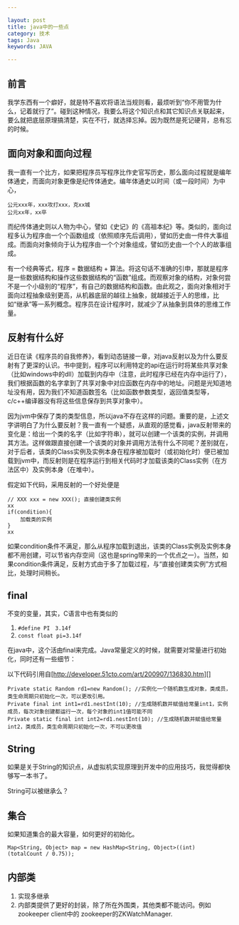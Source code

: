 ```yaml
---

layout: post
title: java中的一些点
category: 技术
tags: Java
keywords: JAVA

---
```


## 前言 ##

我学东西有一个癖好，就是特不喜欢将语法当规则看，最烦听到“你不用管为什么，记着就行了”。碰到这种情况，我要么将这个知识点和其它知识点关联起来，要么就把底层原理搞清楚，实在不行，就选择忘掉。因为既然是死记硬背，总有忘的时候。

## 面向对象和面向过程 ##

我一直有一个比方，如果把程序员写程序比作史官写历史，那么面向过程就是编年体通史，而面向对象更像是纪传体通史。编年体通史以时间（或一段时间）为中心，

    公元xxx年，xxx攻打xxx，克xx城
    公元xx年，xx卒
    
而纪传体通史则以人物为中心，譬如《史记》的《高祖本纪》等。类似的，面向过程多认为程序由一个个函数组成（依照顺序先后调用），譬如历史由一件件大事组成。而面向对象倾向于认为程序由一个个对象组成，譬如历史由一个个人的故事组成。

有一个经典等式，程序 = 数据结构 + 算法。将这句话不准确的引申，那就是程序是一些数据结构和操作这些数据结构的“函数”组成。而观察对象的结构，对象何尝不是一个小级别的“程序”，有自己的数据结构和函数。由此观之，面向对象相对于面向过程抽象级别更高，从机器底层的越往上抽象，就越接近于人的思维，比如“继承”等一系列概念。程序员在设计程序时，就减少了从抽象到具体的思维工作量。

## 反射有什么好 ##

近日在读《程序员的自我修养》，看到动态链接一章，对java反射以及为什么要反射有了更深的认识。书中提到，程序可以利用特定的api在运行时将某些共享对象（比如windows中的dll）加载到内存中（注意，此时程序已经在内存中运行了），我们根据函数的名字拿到了共享对象中对应函数在内存中的地址。问题是光知道地址没有用，因为我们不知道函数签名（比如函数参数类型，返回值类型等，c/c++编译器没有将这些信息保存到共享对象中）。

因为jvm中保存了类的类型信息，所以java不存在这样的问题。重要的是，上述文字讲明白了为什么要反射？我一直有一个疑惑，从直观的感觉看，java反射带来的变化是：给出一个类的名字（比如字符串），就可以创建一个该类的实例，并调用其方法。这样做跟直接创建一个该类的对象并调用方法有什么不同呢？差别就在，对于后者，该类的Class实例及实例本身在程序被加载时（或初始化时）便已被加载到jvm中，而反射则是在程序运行到相关代码时才加载该类的Class实例（在方法区中）及实例本身（在堆中）。

假定如下代码，采用反射的一个好处便是


    // XXX xxx = new XXX(); 直接创建类实例
    xx
    if(condition){
        加载类的实例
    }
    xx
如果condition条件不满足，那么从程序加载到退出，该类的Class实例及实例本身都不用创建，可以节省内存空间（这也是spring带来的一个优点之一）。当然，如果condition条件满足，反射方式由于多了加载过程，与“直接创建类实例”方式相比，处理时间稍长。


## final ##

不变的变量，其实，C语言中也有类似的

1. `#define PI　3.14f`
2. `const float pi=3.14f`

在java中，这个活由final来完成。Java常量定义的时候，就需要对常量进行初始化，同时还有一些细节：


以下代码引用自[http://developer.51cto.com/art/200907/136830.htm][]

    Private static Random rd1=new Random(); //实例化一个随机数生成对象，类成员，类生命周期只初始化一次，可以更改引用。   
    Private final int int1=rd1.nestInt(10); //生成随机数并赋值给常量int1，实例成员，每次对象创建都运行一次，每个对象的int1值可能不同   
    Private static final int int2=rd1.nestInt(10); //生成随机数并赋值给常量int2，类成员，类生命周期只初始化一次，不可以更改值

## String ##

如果是关于String的知识点，从虚拟机实现原理到开发中的应用技巧，我觉得都快够写一本书了。

String可以被继承么？


## 集合

如果知道集合的最大容量，如何更好的初始化。

    Map<String, Object> map = new HashMap<String, Object>((int) (totalCount / 0.75));

[http://developer.51cto.com/art/200907/136830.htm]: http://developer.51cto.com/art/200907/136830.htm

## 内部类

1. 实现多继承
2. 内部类提供了更好的封装，除了所在外围类，其他类都不能访问。例如zookeeper client中的 zookeeper的ZKWatchManager.

